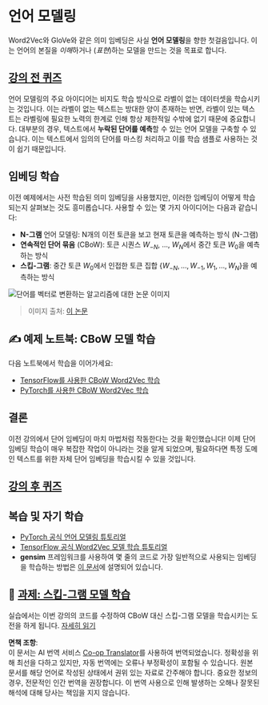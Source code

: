 <!--
CO_OP_TRANSLATOR_METADATA:
{
  "original_hash": "31b46ba1f3aa78578134d4829f88be53",
  "translation_date": "2025-08-24T21:25:26+00:00",
  "source_file": "lessons/5-NLP/15-LanguageModeling/README.md",
  "language_code": "ko"
}
-->
# 언어 모델링

Word2Vec와 GloVe와 같은 의미 임베딩은 사실 **언어 모델링**을 향한 첫걸음입니다. 이는 언어의 본질을 *이해*하거나 (*표현*)하는 모델을 만드는 것을 목표로 합니다.

## [강의 전 퀴즈](https://ff-quizzes.netlify.app/en/ai/quiz/29)

언어 모델링의 주요 아이디어는 비지도 학습 방식으로 라벨이 없는 데이터셋을 학습시키는 것입니다. 이는 라벨이 없는 텍스트는 방대한 양이 존재하는 반면, 라벨이 있는 텍스트는 라벨링에 필요한 노력의 한계로 인해 항상 제한적일 수밖에 없기 때문에 중요합니다. 대부분의 경우, 텍스트에서 **누락된 단어를 예측**할 수 있는 언어 모델을 구축할 수 있습니다. 이는 텍스트에서 임의의 단어를 마스킹 처리하고 이를 학습 샘플로 사용하는 것이 쉽기 때문입니다.

## 임베딩 학습

이전 예제에서는 사전 학습된 의미 임베딩을 사용했지만, 이러한 임베딩이 어떻게 학습되는지 살펴보는 것도 흥미롭습니다. 사용할 수 있는 몇 가지 아이디어는 다음과 같습니다:

* **N-그램** 언어 모델링: N개의 이전 토큰을 보고 현재 토큰을 예측하는 방식 (N-그램)
* **연속적인 단어 묶음** (CBoW): 토큰 시퀀스 $W_{-N}$, ..., $W_N$에서 중간 토큰 $W_0$을 예측하는 방식
* **스킵-그램**: 중간 토큰 $W_0$에서 인접한 토큰 집합 {$W_{-N},\dots, W_{-1}, W_1,\dots, W_N$}을 예측하는 방식

![단어를 벡터로 변환하는 알고리즘에 대한 논문 이미지](../../../../../translated_images/example-algorithms-for-converting-words-to-vectors.fbe9207a726922f6f0f5de66427e8a6eda63809356114e28fb1fa5f4a83ebda7.ko.png)

> 이미지 출처: [이 논문](https://arxiv.org/pdf/1301.3781.pdf)

## ✍️ 예제 노트북: CBoW 모델 학습

다음 노트북에서 학습을 이어가세요:

* [TensorFlow를 사용한 CBoW Word2Vec 학습](../../../../../lessons/5-NLP/15-LanguageModeling/CBoW-TF.ipynb)
* [PyTorch를 사용한 CBoW Word2Vec 학습](../../../../../lessons/5-NLP/15-LanguageModeling/CBoW-PyTorch.ipynb)

## 결론

이전 강의에서 단어 임베딩이 마치 마법처럼 작동한다는 것을 확인했습니다! 이제 단어 임베딩 학습이 매우 복잡한 작업이 아니라는 것을 알게 되었으며, 필요하다면 특정 도메인 텍스트를 위한 자체 단어 임베딩을 학습시킬 수 있을 것입니다.

## [강의 후 퀴즈](https://ff-quizzes.netlify.app/en/ai/quiz/30)

## 복습 및 자기 학습

* [PyTorch 공식 언어 모델링 튜토리얼](https://pytorch.org/tutorials/beginner/nlp/word_embeddings_tutorial.html)
* [TensorFlow 공식 Word2Vec 모델 학습 튜토리얼](https://www.TensorFlow.org/tutorials/text/word2vec)
* **gensim** 프레임워크를 사용하여 몇 줄의 코드로 가장 일반적으로 사용되는 임베딩을 학습하는 방법은 [이 문서](https://pytorch.org/tutorials/beginner/nlp/word_embeddings_tutorial.html)에 설명되어 있습니다.

## 🚀 [과제: 스킵-그램 모델 학습](lab/README.md)

실습에서는 이번 강의의 코드를 수정하여 CBoW 대신 스킵-그램 모델을 학습시키는 도전을 하게 됩니다. [자세히 읽기](lab/README.md)

**면책 조항**:  
이 문서는 AI 번역 서비스 [Co-op Translator](https://github.com/Azure/co-op-translator)를 사용하여 번역되었습니다. 정확성을 위해 최선을 다하고 있지만, 자동 번역에는 오류나 부정확성이 포함될 수 있습니다. 원본 문서를 해당 언어로 작성된 상태에서 권위 있는 자료로 간주해야 합니다. 중요한 정보의 경우, 전문적인 인간 번역을 권장합니다. 이 번역 사용으로 인해 발생하는 오해나 잘못된 해석에 대해 당사는 책임을 지지 않습니다.
